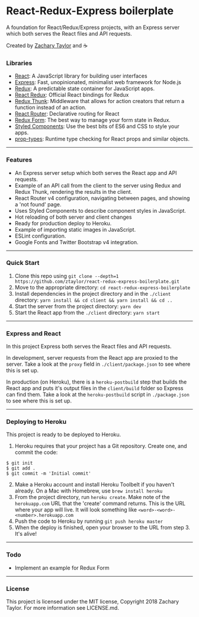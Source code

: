 # React-Redux-Express boilerplate

A foundation for React/Redux/Express projects, with an Express server which both serves the React files and API requests.

Created by [Zachary Taylor](http://twitter.com/ztaylor) and :coffee:

### Libraries

* [React](http://reactjs.org): A JavaScript library for building user interfaces
* [Express](http://expressjs.com): Fast, unopinionated, minimalist web framework for Node.js
* [Redux](http://redux.js.org): A predictable state container for JavaScript apps.
* [React Redux](https://github.com/reactjs/react-redux): Official React bindings for Redux
* [Redux Thunk](https://github.com/gaearon/redux-thunk): Middleware that allows for action creators that return a function instead of an action.
* [React Router](https://github.com/ReactTraining/react-router): Declarative routing for React
* [Redux Form](https://redux-form.com/7.2.0/): The best way to manage your form state in Redux.
* [Styled Components](https://www.styled-components.com): Use the best bits of ES6 and CSS to style your apps.
* [prop-types](https://github.com/facebook/prop-types): Runtime type checking for React props and similar objects.

---

### Features

* An Express server setup which both serves the React app and API requests.
* Example of an API call from the client to the server using Redux and Redux Thunk, rendering the results in the client.
* React Router v4 configuration, navigating between pages, and showing a 'not found' page.
* Uses Styled Components to describe component styles in JavaScript.
* Hot reloading of both server and client changes
* Ready for production deploy to Heroku.
* Example of importing static images in JavaScript.
* ESLint configuration.
* Google Fonts and Twitter Bootstrap v4 integration.

---

### Quick Start

1. Clone this repo using `git clone --depth=1 https://github.com/ztaylor/react-redux-express-boilerplate.git`
2. Move to the appropriate directory: `cd react-redux-express-boilerplate`
3. Install dependencies in the project directory and in the `./client` directory: `yarn install && cd client && yarn install && cd ..`
4. Start the server from the project directory: `yarn dev`
5. Start the React app from the `./client` directory: `yarn start`

---

### Express and React

In this project Express both serves the React files and API requests.

In development, server requests from the React app are proxied to the server. Take a look at the `proxy` field in `./client/package.json` to see where this is set up.

In production (on Heroku), there is a `heroku-postbuild` step that builds the React app and puts it's output files in the `client/build` folder so Express can find them. Take a look at the `heroku-postbuild` script in `./package.json` to see where this is set up.

---

### Deploying to Heroku

This project is ready to be deployed to Heroku.

1. Heroku requires that your project has a Git repository. Create one, and commit the code:

```
$ git init
$ git add .
$ git commit -m 'Initial commit'
```

2. Make a Heroku account and install Heroku Toolbelt if you haven't already. On a Mac with Homebrew, use `brew install heroku`
3. From the project directory, run `heroku create`. Make note of the `herokuapp.com` URL that the 'create' command returns. This is the URL where your app will live. It will look something like `<word>-<word>-<number>.herokuapp.com`
4. Push the code to Heroku by running `git push heroku master`
5. When the deploy is finished, open your browser to the URL from step 3. It's alive!

---

### Todo

* Implement an example for Redux Form

---

### License

This project is licensed under the MIT license, Copyright 2018 Zachary Taylor. For more information see LICENSE.md.
